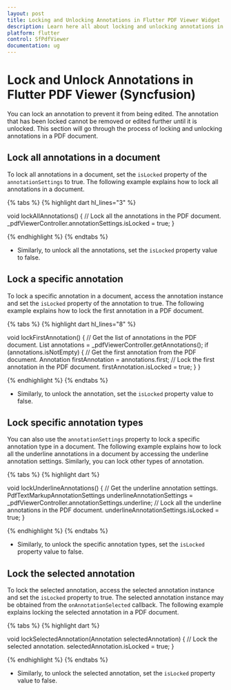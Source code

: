 ```yaml
---
layout: post
title: Locking and Unlocking Annotations in Flutter PDF Viewer Widget | Syncfusion
description: Learn here all about locking and unlocking annotations in PDF documents using the Syncfusion<sup>&reg;</sup> Flutter PDF Viewer (SfPdfViewer) widget and more.
platform: flutter
control: SfPdfViewer
documentation: ug
---
```


# Lock and Unlock Annotations in Flutter PDF Viewer (Syncfusion)

You can lock an annotation to prevent it from being edited. The annotation that has been locked cannot be removed or edited further until it is unlocked. This section will go through the process of locking and unlocking annotations in a PDF document.

## Lock all annotations in a document

To lock all annotations in a document, set the `isLocked` property of the `annotationSettings` to true. The following example explains how to lock all annotations in a document.

{% tabs %}
{% highlight dart hl_lines="3" %}

void lockAllAnnotations() {
  // Lock all the annotations in the PDF document.
  _pdfViewerController.annotationSettings.isLocked = true;
}

{% endhighlight %}
{% endtabs %}

* Similarly, to unlock all the annotations, set the `isLocked` property value to false.

## Lock a specific annotation

To lock a specific annotation in a document, access the annotation instance and set the `isLocked` property of the annotation to true. The following example explains how to lock the first annotation in a PDF document.

{% tabs %}
{% highlight dart hl_lines="8" %}

void lockFirstAnnotation() {
  // Get the list of annotations in the PDF document.
  List<Annotation> annotations = _pdfViewerController.getAnnotations();
  if (annotations.isNotEmpty) {
    // Get the first annotation from the PDF document.
    Annotation firstAnnotation = annotations.first;
    // Lock the first annotation in the PDF document.
    firstAnnotation.isLocked = true;
  }
}

{% endhighlight %}
{% endtabs %}

* Similarly, to unlock the annotation, set the `isLocked` property value to false.

## Lock specific annotation types

You can also use the `annotationSettings` property to lock a specific annotation type in a document. The following example explains how to lock all the underline annotations in a document by accessing the underline annotation settings. Similarly, you can lock other types of annotation.

{% tabs %}
{% highlight dart %}

void lockUnderlineAnnotations() {
  // Get the underline annotation settings.
  PdfTextMarkupAnnotationSettings underlineAnnotationSettings =
      _pdfViewerController.annotationSettings.underline;
  // Lock all the underline annotations in the PDF document.
  underlineAnnotationSettings.isLocked = true;
}

{% endhighlight %}
{% endtabs %}

* Similarly, to unlock the specific annotation types, set the `isLocked` property value to false.

## Lock the selected annotation

To lock the selected annotation, access the selected annotation instance and set the `isLocked` property to true. The selected annotation instance may be obtained from the `onAnnotationSelected` callback. The following example explains locking the selected annotation in a PDF document.

{% tabs %}
{% highlight dart %}

void lockSelectedAnnotation(Annotation selectedAnnotation) {
  // Lock the selected annotation.
  selectedAnnotation.isLocked = true;
}

{% endhighlight %}
{% endtabs %}

* Similarly, to unlock the selected annotation, set the `isLocked` property value to false.

